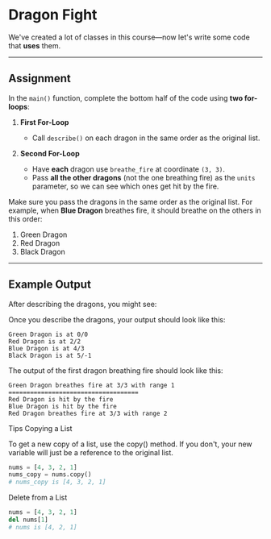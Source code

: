 # Dragon Fight

We've created a lot of classes in this course—now let's write some code that **uses** them.

---

## Assignment

In the `main()` function, complete the bottom half of the code using **two for-loops**:

1. **First For-Loop**
   - Call `describe()` on each dragon in the same order as the original list.

2. **Second For-Loop**
   - Have **each** dragon use `breathe_fire` at coordinate `(3, 3)`.
   - Pass **all the other dragons** (not the one breathing fire) as the `units` parameter, so we can see which ones get hit by the fire.

Make sure you pass the dragons in the same order as the original list. For example, when **Blue Dragon** breathes fire, it should breathe on the others in this order:

1. Green Dragon
2. Red Dragon
3. Black Dragon

---

## Example Output

After describing the dragons, you might see:

Once you describe the dragons, your output should look like this:
```
Green Dragon is at 0/0
Red Dragon is at 2/2
Blue Dragon is at 4/3
Black Dragon is at 5/-1
```

The output of the first dragon breathing fire should look like this:

```
Green Dragon breathes fire at 3/3 with range 1
====================================
Red Dragon is hit by the fire
Blue Dragon is hit by the fire
Red Dragon breathes fire at 3/3 with range 2
```
Tips
Copying a List

To get a new copy of a list, use the copy() method. If you don't, your new variable will just be a reference to the original list.

```python
nums = [4, 3, 2, 1]
nums_copy = nums.copy()
# nums_copy is [4, 3, 2, 1]
```
Delete from a List
```python
nums = [4, 3, 2, 1]
del nums[1]
# nums is [4, 2, 1]
```
